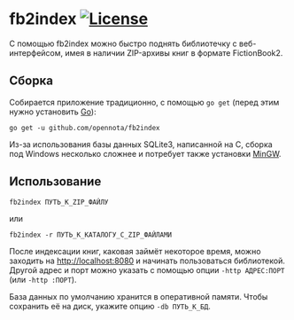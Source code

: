 fb2index [![License](http://img.shields.io/:license-gpl3-blue.svg)](http://www.gnu.org/licenses/gpl-3.0.html)
========

С помощью fb2index можно быстро поднять библиотечку с веб-интерфейсом, имея в наличии ZIP-архивы книг в формате FictionBook2.


Сборка
------

Собирается приложение традиционно, с помощью `go get` (перед этим нужно установить [Go](https://golang.org/)):

    go get -u github.com/opennota/fb2index

Из-за использования базы данных SQLite3, написанной на C, сборка под Windows несколько сложнее и потребует также установки [MinGW](http://www.mingw.org/).


Использование
-------------

    fb2index ПУТЬ_К_ZIP_ФАЙЛУ

или

    fb2index -r ПУТЬ_К_КАТАЛОГУ_С_ZIP_ФАЙЛАМИ

После индексации книг, каковая займёт некоторое время, можно заходить на [http://localhost:8080](http://localhost:8080) и начинать пользоваться библиотекой. Другой адрес и порт можно указать с помощью опции `-http АДРЕС:ПОРТ` (или `-http :ПОРТ`).

База данных по умолчанию хранится в оперативной памяти. Чтобы сохранить её на диск, укажите опцию `-db ПУТЬ_К_БД`.

